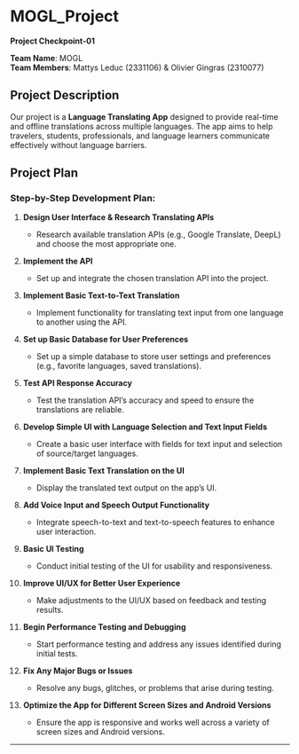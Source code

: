 # MOGL_Project

**Project Checkpoint-01**

**Team Name**: MOGL  
**Team Members**: Mattys Leduc (2331106) & Olivier Gingras (2310077)

## **Project Description**  
Our project is a **Language Translating App** designed to provide real-time and offline translations across multiple languages. The app aims to help travelers, students, professionals, and language learners communicate effectively without language barriers.

## **Project Plan**  
### **Step-by-Step Development Plan**:

1. **Design User Interface & Research Translating APIs**  
   - Research available translation APIs (e.g., Google Translate, DeepL) and choose the most appropriate one.
  
2. **Implement the API**  
   - Set up and integrate the chosen translation API into the project.
  
3. **Implement Basic Text-to-Text Translation**  
   - Implement functionality for translating text input from one language to another using the API.
  
4. **Set up Basic Database for User Preferences**  
   - Set up a simple database to store user settings and preferences (e.g., favorite languages, saved translations).

5. **Test API Response Accuracy**  
   - Test the translation API’s accuracy and speed to ensure the translations are reliable.

6. **Develop Simple UI with Language Selection and Text Input Fields**  
   - Create a basic user interface with fields for text input and selection of source/target languages.
  
7. **Implement Basic Text Translation on the UI**  
   - Display the translated text output on the app’s UI.

8. **Add Voice Input and Speech Output Functionality**  
   - Integrate speech-to-text and text-to-speech features to enhance user interaction.
  
9. **Basic UI Testing**  
   - Conduct initial testing of the UI for usability and responsiveness.

10. **Improve UI/UX for Better User Experience**  
    - Make adjustments to the UI/UX based on feedback and testing results.

11. **Begin Performance Testing and Debugging**  
    - Start performance testing and address any issues identified during initial tests.

12. **Fix Any Major Bugs or Issues**  
    - Resolve any bugs, glitches, or problems that arise during testing.

13. **Optimize the App for Different Screen Sizes and Android Versions**  
    - Ensure the app is responsive and works well across a variety of screen sizes and Android versions.

---
